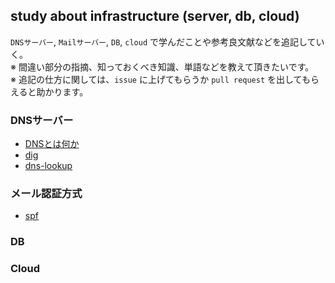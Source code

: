 ## study about infrastructure (server, db, cloud)

`DNSサーバー`, `Mailサーバー`, `DB`, `cloud` で学んだことや参考良文献などを追記していく。</br>
※ 間違い部分の指摘、知っておくべき知識、単語などを教えて頂きたいです。</br>
※ 追記の仕方に関しては、`issue` に上げてもらうか `pull request` を出してもらえると助かります。</br>

### DNSサーバー
- [DNSとは何か](https://www.cloudflare.com/ja-jp/learning/dns/what-is-dns/)
- [dig](./dns/dig.md)
- [dns-lookup](./dns/base-flow/img/dns_lookup.png)

### メール認証方式
- [spf](./spf/spf.md)

### DB

### Cloud
